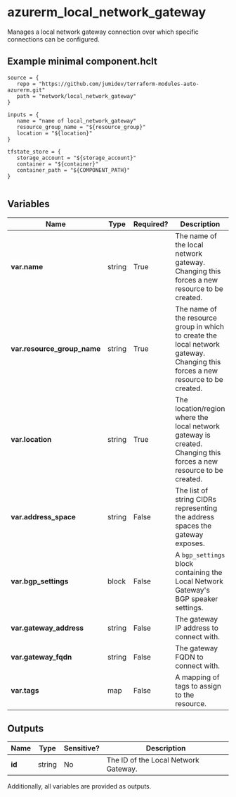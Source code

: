 # azurerm_local_network_gateway

Manages a local network gateway connection over which specific connections can be configured.

## Example minimal component.hclt

```hcl
source = {
   repo = "https://github.com/jumidev/terraform-modules-auto-azurerm.git" 
   path = "network/local_network_gateway" 
}

inputs = {
   name = "name of local_network_gateway" 
   resource_group_name = "${resource_group}" 
   location = "${location}" 
}

tfstate_store = {
   storage_account = "${storage_account}" 
   container = "${container}" 
   container_path = "${COMPONENT_PATH}" 
}


```

## Variables

| Name | Type | Required? |  Description |
| ---- | ---- | --------- |  ----------- |
| **var.name** | string | True | The name of the local network gateway. Changing this forces a new resource to be created. | 
| **var.resource_group_name** | string | True | The name of the resource group in which to create the local network gateway. Changing this forces a new resource to be created. | 
| **var.location** | string | True | The location/region where the local network gateway is created. Changing this forces a new resource to be created. | 
| **var.address_space** | string | False | The list of string CIDRs representing the address spaces the gateway exposes. | 
| **var.bgp_settings** | block | False | A `bgp_settings` block containing the Local Network Gateway's BGP speaker settings. | 
| **var.gateway_address** | string | False | The gateway IP address to connect with. | 
| **var.gateway_fqdn** | string | False | The gateway FQDN to connect with. | 
| **var.tags** | map | False | A mapping of tags to assign to the resource. | 



## Outputs

| Name | Type | Sensitive? | Description |
| ---- | ---- | --------- | --------- |
| **id** | string | No  | The ID of the Local Network Gateway. | 

Additionally, all variables are provided as outputs.
